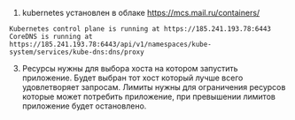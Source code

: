 1. kubernetes установлен в облаке https://mcs.mail.ru/containers/
````(base) imd@imd-desktop:~$ kubectl cluster-info
Kubernetes control plane is running at https://185.241.193.78:6443
CoreDNS is running at https://185.241.193.78:6443/api/v1/namespaces/kube-system/services/kube-dns:dns/proxy
````

3. Ресурсы нужны для выбора хоста на котором запустить приложение. 
   Будет выбран тот хост который лучше всего удовлетворяет запросам.
   Лимиты нужны для ограничения ресурсов которые может потребить приложение, 
   при превышении лимитов приложение будет остановлено.
   

